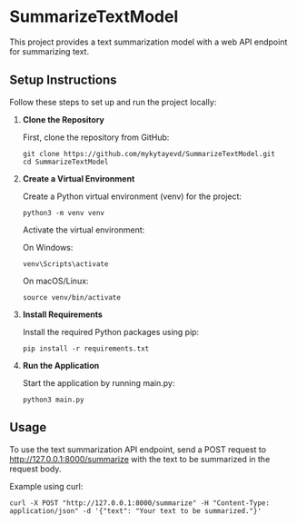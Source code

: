 # SummarizeTextModel

This project provides a text summarization model with a web API endpoint for summarizing text.

## Setup Instructions

Follow these steps to set up and run the project locally:

1. **Clone the Repository**

   First, clone the repository from GitHub:
   ```shell 
   git clone https://github.com/mykytayevd/SummarizeTextModel.git
   cd SummarizeTextModel
   ```

2. **Create a Virtual Environment**

    Create a Python virtual environment (venv) for the project:
    ```shell
    python3 -m venv venv
    ```
    Activate the virtual environment:
    
    On Windows:
    ```shell
    venv\Scripts\activate
   ```

    On macOS/Linux:
    ```shell
    source venv/bin/activate
   ```

3. **Install Requirements**

    Install the required Python packages using pip:
    ```shell
   pip install -r requirements.txt
   ```

4. **Run the Application**

    Start the application by running main.py:
    ```shell
   python3 main.py
   ```

## Usage

To use the text summarization API endpoint, send a POST request to http://127.0.0.1:8000/summarize with the text to be summarized in the request body.

Example using curl:
```shell
curl -X POST "http://127.0.0.1:8000/summarize" -H "Content-Type: application/json" -d '{"text": "Your text to be summarized."}'
```